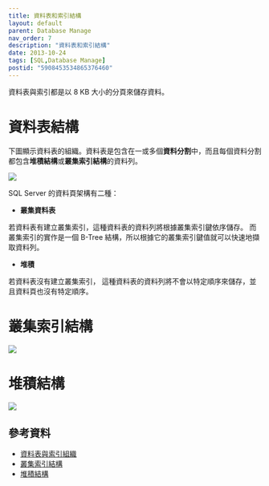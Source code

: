 ```yaml
---
title: 資料表和索引結構
layout: default
parent: Database Manage
nav_order: 7
description: "資料表和索引結構"
date: 2013-10-24
tags: [SQL,Database Manage]
postid: "5908453534865376460"
---
```

資料表與索引都是以 8 KB 大小的分頁來儲存資料。

# 資料表結構

下圖顯示資料表的組織。資料表是包含在一或多個**資料分割**中，而且每個資料分割都包含**堆積結構**或**叢集索引結構**的資料列。

![](https://blogger.googleusercontent.com/img/b/R29vZ2xl/AVvXsEhFGt6qPEmRrXg8QNOLQdKcBGQa-K1KAy49on-cGokmdASGhhagMPxxmCUJ0TmFmEH2I3xAlydjcC2zu7jMuzTyW5wbhd7-efpmjvVKl1ueZvF62_zGPq3giPvRQD3670uFnO_d3anFkJk/s0/sql-table-organization.gif)

SQL Server 的資料頁架構有二種：

- **叢集資料表**

若資料表有建立叢集索引，這種資料表的資料列將根據叢集索引鍵依序儲存。  而叢集索引的實作是一個 B-Tree 結構，所以根據它的叢集索引鍵值就可以快速地擷取資料列。  

- **堆積**

若資料表沒有建立叢集索引，  這種資料表的資料列將不會以特定順序來儲存，並且資料頁也沒有特定順序。

# 叢集索引結構

![](https://blogger.googleusercontent.com/img/b/R29vZ2xl/AVvXsEhengT3aGRYnDHuElHbFsjqJv2gX93VR9ZIi6Z-AxMnMQEDsknFx-CXA4zfB9Box1w8fJ03GoxTVYMhNrYi6P_3HrAjZkrZm483ad90oMC5fRPjxRf4PtgNp_-yjiQJXdiy8Ai-CU2JNB4/s0/sql-cluster-index-organization.gif)

# 堆積結構

![](https://blogger.googleusercontent.com/img/b/R29vZ2xl/AVvXsEil7OyQurfiAFdaSHPnk1xPaHSnWGACnoPKQpq9iyGOZAp3DIhv5kilUl0PaD0iN5S-JXn31kY8-r4PrEjnMszohYen0fyzvwDuf4E2GxSTZmWsr9txVcluYSLFJPECaVqU9XDoeA9LGog/s0/sql-heap-organization.gif)


## 參考資料  

- [資料表與索引組織](http://technet.microsoft.com/zh-tw/library/ms189051%28v=sql.105%29.aspx)
- [叢集索引結構](http://technet.microsoft.com/zh-tw/library/ms177443%28v=sql.105%29.aspx)
- [堆積結構](http://technet.microsoft.com/zh-tw/library/ms188270%28v=sql.105%29.aspx)
